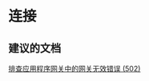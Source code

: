 <properties
    pageTitle="connectivity"
    description="连接"
    service="microsoft.network"
    resource="applicationgateways"
    authors="aashu"
    displayOrder=""
    selfHelpType="generic"
    supportTopicIds="32436961"
    resourceTags=""
    productPesIds="15922"
    cloudEnvironments="public"
/>


# 连接

## **建议的文档**
[排查应用程序网关中的网关无效错误 (502)](https://azure.microsoft.com/documentation/articles/application-gateway-troubleshooting-502/)



<!--HONumber=Jul16_HO4-->


